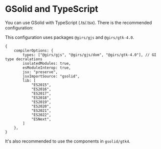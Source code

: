 # GSolid and TypeScript

You can use GSolid with TypeScript (.ts/.tsx). There is the recommended configuration:

This configuration uses packages `@girs/gjs` and `@girs/gtk-4.0`.

```json5
{
    compilerOptions: {
        types: ["@girs/gjs", "@girs/gjs/dom", "@girs/gtk-4.0"], // GI type decralations
        isolatedModules: true,
        esModuleInterop: true,
        jsx: "preserve",
        jsxImportSource: "gsolid",
        lib: [
            "ES2015",
            "ES2016",
            "ES2017",
            "ES2018",
            "ES2019",
            "ES2020",
            "ES2021",
            "ES2022",
            "ESNext",
        ]
    },
}
```

It's also recommended to use the components in `gsolid/gtk4`.
